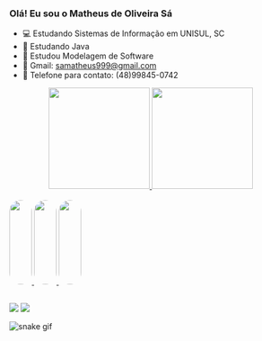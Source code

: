 ### Olá! Eu sou o Matheus de Oliveira Sá


- 💻 Estudando Sistemas de Informação em UNISUL, SC
- 🌱 Estudando Java
- 💾 Estudou Modelagem de Software
- 📑 Gmail: samatheus999@gmail.com
- 📱 Telefone para contato: (48)99845-0742

<div align="center">
  <a href="https://github.com/MatheusOliveira04">
  <img height="180em" src="https://github-readme-stats.vercel.app/api?username=MatheusOliveira04&show_icons=true&theme=tokyonight&include_all_commits=true&count_private=true"/>
  <img height="180em" src="https://github-readme-stats.vercel.app/api/top-langs/?username=MatheusOliveira04&layout=compact&langs_count=7&theme=tokyonight"/>
</div>

<div style="display: inline_block"><br>
<img height="150" style="border-radius:50px;" width="40" src="https://cdn.jsdelivr.net/gh/devicons/devicon/icons/java/java-original.svg" />
<img height="150" style="border-radius:50px;" width="40" src="https://cdn.jsdelivr.net/gh/devicons/devicon/icons/mysql/mysql-original.svg" />
<img height="150" style="border-radius:50px;" width="40" src="https://cdn.jsdelivr.net/gh/devicons/devicon/icons/mysql/mysql-original-wordmark.svg" />               
  </div>
  
## <div>
<a href = "mailto:samatheus999@gmail.com"><img src="https://img.shields.io/badge/Gmail-D14836?style=for-the-badge&logo=gmail&logoColor=white" target="_blank"></a>
<a href="https://instagram.com/mattheus_osa" target="_blank"><img src="https://img.shields.io/badge/-Instagram-%23E4405F?style=for-the-badge&logo=instagram&logoColor=white" target="_blank"></a>
</div>

![snake gif](https://github.com/Matheus19sa/MatheusOliveir/blob/output/github-contribution-grid-snake.svg)






